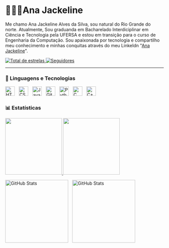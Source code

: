 # 👩🏻‍💻Ana Jackeline

Me chamo Ana Jackeline Alves da Silva, sou natural do Rio Grande do norte. Atualmente, Sou graduanda em Bacharelado Interdiciplinar em Ciência e Tecnologia pela UFERSA e estou em transição para o curso de Engenharia da Computação. Sou apaixonada por tecnologia e compartilho meu conhecimento e minhas conquitas através do meu LinkeIdn "[Ana Jackeline](https://www.linkedin.com/in/ana-jackeline/)".
<p align="left">
    </a> 
    <a href="https://github.com/Ana-Jackeline?tab=repositories&sort=stargazers">
        <img 
            alt="Total de estrelas" 
            title="Total de estrelas GitHub" 
            src="https://custom-icon-badges.demolab.com/github/stars/Ana-Jackeline?color=55960c&style=for-the-badge&labelColor=488207&logo=star&label=estrelas"
        />
    </a>
    <a href="https://github.com/Ana-Jackeline?tab=followers">
        <img 
            alt="Seguidores" 
            title="Me siga no GitHub" 
            src="https://custom-icon-badges.demolab.com/github/followers/Ana-Jackeline?color=236ad3&labelColor=1155ba&style=for-the-badge&logo=github&label=Seguidores&logoColor=white"
        />
    </a>
</p>

---

### 🤖 Linguagens e Tecnologias

<img 
    align="left" 
    alt="HTML"
    title="HTML" 
    width="30px" 
    style="padding-right: 10px;" 
    src="https://cdn.jsdelivr.net/gh/devicons/devicon@latest/icons/html5/html5-original.svg" 
/>
<img 
    align="left" 
    alt="CSS" 
    title="CSS"
    width="30px" 
    style="padding-right: 10px;" 
    src="https://cdn.jsdelivr.net/gh/devicons/devicon@latest/icons/css3/css3-original.svg" 
/>
<img 
    align="left" 
    alt="JavaScript" 
    title="JavaScript"
    width="30px" 
    style="padding-right: 10px;" 
    src="https://cdn.jsdelivr.net/gh/devicons/devicon@latest/icons/javascript/javascript-original.svg" 
/>
<img 
    align="left" 
    alt="Git" 
    title="Git"
    width="30px" 
    style="padding-right: 10px;" 
    src="https://cdn.jsdelivr.net/gh/devicons/devicon@latest/icons/git/git-original.svg" 
/>
<img 
    align="left" 
    alt="Python" 
    title="Python"
    width="30px" 
    style="padding-right: 10px;" 
    src="https://cdn.jsdelivr.net/gh/devicons/devicon@latest/icons/python/python-original.svg" 
/>
<img 
    align="left" 
    alt="C" 
    title="C"
    width="30px" 
    style="padding-right: 10px;" 
    src="https://cdn.jsdelivr.net/gh/devicons/devicon@latest/icons/c/c-original.svg" 
/>
<img 
    align="left" 
    alt="C++" 
    title="C++"
    width="30px" 
    style="padding-right: 10px;" 
    src="https://cdn.jsdelivr.net/gh/devicons/devicon@latest/icons/cplusplus/cplusplus-original.svg" 
/>

<br/>
<br/>

### 📊 Estatísticas

<p>

<div>
<a href="https://github.com/Ana-Jackeline">
<img loading="lazy" height="180em" src="https://github-readme-stats.vercel.app/api/top-langs/?username=Ana-Jackeline&layout=compact&langs_count=7&theme=dracula"/>
<img loading="lazy" height="180em" src="https://github-readme-stats.vercel.app/api?username=Ana-Jackeline&show_icons=true&theme=dracula&include_all_commits=true&count_private=true"/>
</div>
    
  <img 
    align="left" 
    alt="GitHub Stats" 
    height="200" 
    style="padding-right: 10px;" 
    src="https://github-readme-stats.vercel.app/api?username=Ana-Jackeline&show_icons=true&theme=radical" 
  />

<img 
      align="left" 
      alt="GitHub Stats" 
      height="200" 
      src="https://github-readme-stats.vercel.app/api?username=Ana-Jackeline&show_icons=true&theme=radical" 
  />

</p>
